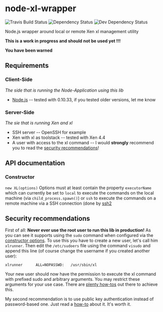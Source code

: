 # node-xl-wrapper

![Travis Build Status](https://travis-ci.org/benurb/node-xl-wrapper.svg?branch=master)
![Dependency Status](https://david-dm.org/benurb/node-xl-wrapper/status.svg)
![Dev Dependency Status](https://david-dm.org/benurb/node-xl-wrapper/dev-status.svg)

Node.js wrapper around local or remote Xen xl management utility

__This is a work in progress and should not be used yet !!!__

__You have been warned__

## Requirements
### Client-Side
_The side that is running the Node-Application using this lib_

- [Node.js](http://www.nodejs.org) -- tested with 0.10.33, if you tested older versions, let me know

### Server-Side
_The sie that is running Xen and xl_

- SSH server -- OpenSSH for example
- Xen with xl as toolstack -- tested with Xen 4.4
- A user with access to the xl command -- I would __strongly__ recommend you to read the [security recommendations](#security)!

## API documentation
### <a name="api-constructor">Constructor</a>
`new XL(options)`
Options must at least contain the property `executorName` which can currently be set to `local` to execute the commands
on the local machine (via `child_process.spawn()`) or `ssh` to execute the commands on a remote machine via a SSH
connection (done by [ssh2](https://github.com/mscdex/ssh2)

## <a name="security">Security recommendations</a>
First of all: **Never ever use the root user to run this lib in production!**
As you can see it supports using the `sudo` command when configured via the [constructor options](#api-constructor).
To use this you have to create a new user, let's call him `xlrunner`. Then edit the `/etc/sudoers` file using the command
`visudo` and append this line (of course change the username if you created another user):
```
xlrunner      ALL=NOPASSWD:   /usr/sbin/xl
```
Your new user should now have the permission to execute the xl command with prefixed sudo and arbitrary arguments.
You may restrict these arguments for your use case. There are
[plenty how-tos](http://www.atrixnet.com/allow-an-unprivileged-user-to-run-a-certain-command-with-sudo/) out there to
achieve this.

My second recommendation is to use public key authentication instead of password-based one. Just read a
[how-to](http://stackoverflow.com/a/9095) about it. It's worth it.
